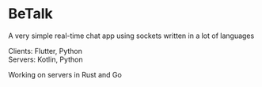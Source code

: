 # BeTalk
A very simple real-time chat app using sockets written in a lot of languages  

Clients: Flutter, Python\
Servers: Kotlin, Python

Working on servers in Rust and Go